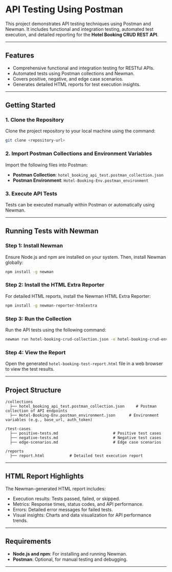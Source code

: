 # API Testing Using Postman  

This project demonstrates API testing techniques using Postman and Newman. It includes functional and integration testing, automated test execution, and detailed reporting for the **Hotel Booking CRUD REST API**.

---

## Features  

- Comprehensive functional and integration testing for RESTful APIs.  
- Automated tests using Postman collections and Newman.  
- Covers positive, negative, and edge case scenarios.  
- Generates detailed HTML reports for test execution insights.  

---

## Getting Started  

### 1. Clone the Repository  
Clone the project repository to your local machine using the command:  
```bash  
git clone <repository-url>  
```

### 2. Import Postman Collections and Environment Variables  

Import the following files into Postman:  

- **Postman Collection**: `hotel_booking_api_test.postman_collection.json`  
- **Postman Environment**: `Hotel-Booking-Env.postman_environment`  

### 3. Execute API Tests  

Tests can be executed manually within Postman or automatically using Newman.  

---

## Running Tests with Newman  

### Step 1: Install Newman  
Ensure Node.js and npm are installed on your system. Then, install Newman globally:  
```bash  
npm install -g newman  
```

### Step 2: Install the HTML Extra Reporter  
For detailed HTML reports, install the Newman HTML Extra Reporter:  
```bash  
npm install -g newman-reporter-htmlextra  
```

### Step 3: Run the Collection  
Run the API tests using the following command:  
```bash  
newman run hotel-booking-crud-collection.json -e hotel-booking-crud-environment.json -r htmlextra --reporter-htmlextra-export hotel-booking-test-report.html  
```

### Step 4: View the Report  
Open the generated `hotel-booking-test-report.html` file in a web browser to view the test results.

---

## Project Structure  

```plaintext
/collections
  ├── hotel_booking_api_test.postman_collection.json     # Postman collection of API endpoints
  ├── Hotel-Booking-Env.postman_environment.json      # Environment variables (e.g., base_url, auth_token)

/test-cases
  ├── positive-tests.md                        # Positive test cases
  ├── negative-tests.md                        # Negative test cases
  ├── edge-scenarios.md                        # Edge case scenarios

/reports
  ├── report.html           # Detailed test execution report
```

---

## HTML Report Highlights  

The Newman-generated HTML report includes:  

- Execution results: Tests passed, failed, or skipped.  
- Metrics: Response times, status codes, and API performance.  
- Errors: Detailed error messages for failed tests.  
- Visual insights: Charts and data visualization for API performance trends.  

---

## Requirements  

- **Node.js and npm**: For installing and running Newman.  
- **Postman**: Optional, for manual testing and debugging.  

---
